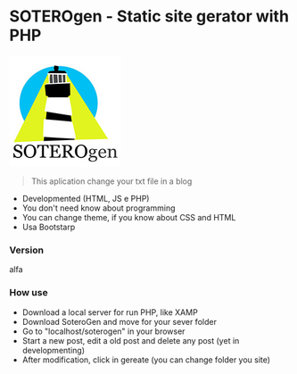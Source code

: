 SOTEROgen - Static site gerator with PHP 
=========================

![SOTEROgen](https://github.com/LuisAraujo/SoteroGen/blob/master/logo.jpg?raw=true)


> This aplication change your txt file in a blog 

* Developmented (HTML, JS e PHP)
* You don't need know about programming
* You can change theme, if you know about CSS and HTML
* Usa Bootstarp

### Version
alfa

### How use

* Download a local server for run PHP, like XAMP
* Download SoteroGen and move for your sever folder
* Go to "localhost/soterogen" in your browser
* Start a new post, edit a old post and delete any post (yet in developmenting)
* After modification, click in gereate (you can change folder you site)

